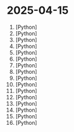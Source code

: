 # 2025-04-15

1. [](https://github.comundefined "An AI Hedge Fund Team") [Python]
2. [](https://github.comundefined "🤖 Chat with your SQL database 📊. Accurate Text-to-SQL Generation via LLMs using RAG 🔄.") [Python]
3. [](https://github.comundefined "[Support 0.48.x]（Reset Cursor AI MachineID & Auto Sign Up / In & Bypass Higher Token Limit）自动注册 Cursor Ai ，自动重置机器ID ， 免费升级使用Pro功能: You've reached your trial request limit. / Too many free trial accounts used on this machine. Please upgrade to pro. We have this limit in place to prevent abuse. Please let us know if you believe this is a mistake.") [Python]
4. [](https://github.comundefined "A high-performance algorithmic trading platform and event-driven backtester") [Python]
5. [](https://github.comundefined "Linux, Jenkins, AWS, SRE, Prometheus, Docker, Python, Ansible, Git, Kubernetes, Terraform, OpenStack, SQL, NoSQL, Azure, GCP, DNS, Elastic, Network, Virtualization. DevOps Interview Questions") [Python]
6. [](https://github.comundefined "Free, open source crypto trading bot") [Python]
7. [](https://github.comundefined "A high-quality tool for convert PDF to Markdown and JSON.一站式开源高质量数据提取工具，将PDF转换成Markdown和JSON格式。") [Python]
8. [](https://github.comundefined "The open-source LLMOps platform: prompt playground, prompt management, LLM evaluation, and LLM observability all in one place.") [Python]
9. [](https://github.comundefined "The Network Execution Tool") [Python]
10. [](https://github.comundefined "Prompt-To-Agent : Create custom engineering agents for your codebase") [Python]
11. [](https://github.comundefined "PoC to record audio from a Bluetooth device") [Python]
12. [](https://github.comundefined "") [Python]
13. [](https://github.comundefined "Python ETL framework for stream processing, real-time analytics, LLM pipelines, and RAG.") [Python]
14. [](https://github.comundefined "Official implementation of Sonic: Shifting Focus to Global Audio Perception in Portrait Animation") [Python]
15. [](https://github.comundefined "Investment Research for Everyone, Everywhere.") [Python]
16. [](https://github.comundefined "Stable Diffusion web UI") [Python]
